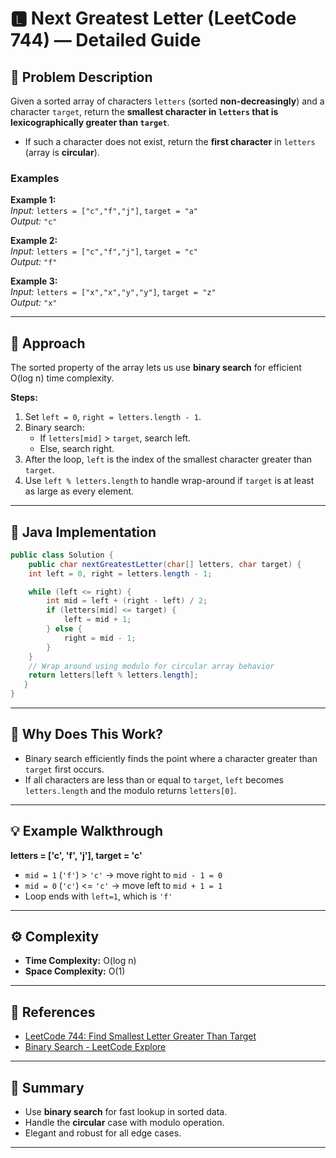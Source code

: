 # 🅻 Next Greatest Letter (LeetCode 744) — Detailed Guide

## 📝 Problem Description

Given a sorted array of characters `letters` (sorted **non-decreasingly**) and a character `target`, return the **smallest character in `letters` that is lexicographically greater than `target`**.

- If such a character does not exist, return the **first character** in `letters` (array is **circular**).

### Examples

**Example 1:**  
_Input:_ `letters = ["c","f","j"]`, `target = "a"`  
_Output:_ `"c"`

**Example 2:**  
_Input:_ `letters = ["c","f","j"]`, `target = "c"`  
_Output:_ `"f"`

**Example 3:**  
_Input:_ `letters = ["x","x","y","y"]`, `target = "z"`  
_Output:_ `"x"`

---

## 🧠 Approach

The sorted property of the array lets us use **binary search** for efficient O(log n) time complexity.

**Steps:**

1. Set `left = 0`, `right = letters.length - 1`.
2. Binary search:
   - If `letters[mid]` > `target`, search left.
   - Else, search right.
3. After the loop, `left` is the index of the smallest character greater than `target`.
4. Use `left % letters.length` to handle wrap-around if `target` is at least as large as every element.

---

## 🚀 Java Implementation

```java
public class Solution {
    public char nextGreatestLetter(char[] letters, char target) {
    int left = 0, right = letters.length - 1;

    while (left <= right) {
        int mid = left + (right - left) / 2;
        if (letters[mid] <= target) {
            left = mid + 1;
        } else {
            right = mid - 1;
        }
    }
    // Wrap around using modulo for circular array behavior
    return letters[left % letters.length];
   }
}
```

---

## 🔎 Why Does This Work?

- Binary search efficiently finds the point where a character greater than `target` first occurs.
- If all characters are less than or equal to `target`, `left` becomes `letters.length` and the modulo returns `letters[0]`.

---

## 💡 Example Walkthrough

**letters = ['c', 'f', 'j'], target = 'c'**

- `mid = 1` (`'f'`) > `'c'` → move right to `mid - 1 = 0`
- `mid = 0` (`'c'`) <= `'c'` → move left to `mid + 1 = 1`
- Loop ends with `left=1`, which is `'f'`

---

## ⚙️ Complexity

- **Time Complexity:** O(log n)
- **Space Complexity:** O(1)

---

## 🔗 References

- [LeetCode 744: Find Smallest Letter Greater Than Target](https://leetcode.com/problems/find-smallest-letter-greater-than-target/)
- [Binary Search - LeetCode Explore](https://leetcode.com/explore/learn/card/binary-search/)

---

## 🏁 Summary

- Use **binary search** for fast lookup in sorted data.
- Handle the **circular** case with modulo operation.
- Elegant and robust for all edge cases.

---
